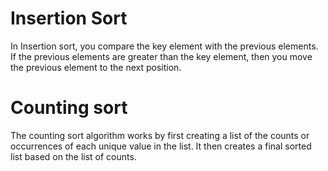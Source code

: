 

# Insertion Sort
In Insertion sort, you compare the key element with the previous elements. If the previous elements are greater than the key element, then you move the previous element to the next position.


# Counting sort

The counting sort algorithm works by first creating a list of the counts or occurrences of each unique value in the list. It then creates a final sorted list based on the list of counts.
